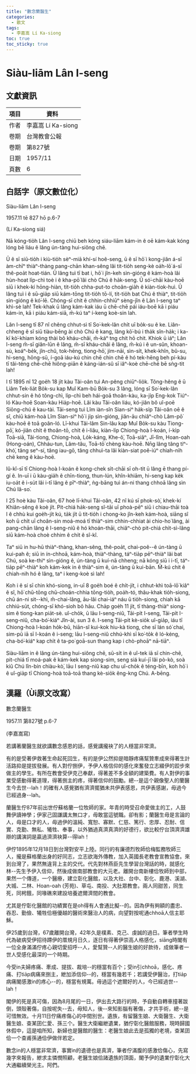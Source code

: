 ```yaml
---
title: "數念蘭醫生"
categories:
  - 散文
tags:
  - 李嘉嵩 Lí Ka-siong
toc: true
toc_sticky: true
---
```


# Siàu-liām Lân I-seng

## 文獻資訊

| 項目 | 資料 |
|---|---|
| 作者 | 李嘉嵩 Lí Ka-siong |
| 卷期 | 台灣教會公報 |
| 卷期 | 第827號 |
| 日期 | 1957/11 |
| 頁數 | 6 |

## 白話字（原文數位化）

Siàu-liām Lân I-seng

1957.11 tē 827 hō p.6-7

(Lí Ka-siong siá)

Nā kóng-tio̍h Lân I-seng chiū beh kóng siáu-liām kám-in ê oē kám-kak kóng lóng bē liáu ê lâng ún-tàng hui-siông chē.

Ū ê sī siū-tio̍h i kiù-tio̍h sèⁿ-miā khí-sí hoê-seng, ū ê sī hō͘ i kong-jiân á-sī àm-chīⁿ thiàⁿ-thàng pang-chān khan-sêng lâi tit-tio̍h seng-kè oa̍h-lō͘ á-sī thê-poa̍t hoat-tián. Ū lâng tuì tī bat i, hō͘ i jîn-keh sìn-gióng ê kám-hoà lâi hùn-hoat li̍p-chì toè i ê kha-pō͘ lâi chò Chú ê ha̍k-seng. Ū só͘-chāi kàu-hoē siū i khek-kí hōng-hiàn, tit-tio̍h chha-put-to choân-gia̍h ê kiàn-tiok-huì. Ū lâng tuì i ê sū-gia̍p siū kám-tōng tit-tio̍h tō-lí, tit-tio̍h bat Chú ê thiàⁿ, tit-tio̍h sìn-gióng ê kó͘-lē. Chóng-sī chit ê chhin-chhiūⁿ sèng-jîn ê Lân I-seng taⁿ khì-sè lah! Tek-khak ū lâng kám-kak iáu ū chē-chē pái iáu-boē kā i piáu kám-in, kā i piáu kám-siā, m̄-kú taⁿ í-keng koè-sin lah.

Lân I-seng tī 87 nî chêng chhut-sì tī So͘-kek-lân chi̍t uī bo̍k-su ê ke. Liân-chheng ê sî siū tiàu-bēng ài chò Chú ê kang, lâng kō͘-bú i tha̍k sîn-ha̍k; i ka-kī kò͘-khiam kóng thài bô kháu-châi, m̄-káⁿ tng chit hō chit. Khiok ū iáⁿ; Lân I-seng m̄-sī giân-lūn ê lâng, m̄-sī kháu-châi ê lâng, m̄-kú i ê un-sûn, khoan-sù, koáⁿ-be̍k, jîn-chû, tok-hēng, tiong-hō͘, jím-nāi, sìn-si̍t, khek-khîn, bû-su, hi-seng, hōng-sū, í-goā iáu-kú chin chē chin chē ê hó tek-hēng beh pí-kàu tī tâi-téng chē-chē hiông-piān ê káng-ián-sû sī iâⁿ-koè chē-chē bē sǹg-tit lah!

I tī 1895 nî 12 goe̍h 18 ji̍t kàu Tâi-oân tuì An-pêng chiūⁿ-lio̍k. Tông-hêng ê ū Liâm Tek-lia̍t Bo̍k-su kap Muî Kam-bū Bo̍k-su 3 lâng, lóng sī So͘-kek-lân chhut-sin ê hó tông-chì, li̍p-chì beh hái-goā thoân-kàu, ka-ji̍p Eng-kok Tiúⁿ-ló Kàu-hoē Soan-kàu Hia̍p-hoē. Lâi kàu Tâi-oân liáu, kó-jiân bô uî-poē Siōng-chú ê kau-tài. Tāi-seng tuì Lîm iàn-sîn Sian-siⁿ ha̍k-si̍p Tâi-oân oē ê sî, chiū kám-hoà Lîm Sian-siⁿ hō͘ i ji̍p sìn-gióng, jiân-āu chiâⁿ-chò Lâm-pō͘ kàu-hoē ê toā goân-ló. Lī-khui Tâi-lâm Sin-lâu kap Muî Bo̍k-su kàu Tiong-pō͘, kó-jiân chi̍t ê thoân-tō, chi̍t ê i-liâu, kiàn-li̍p Chiong-hoà I-koán, í-ki̍p Toā-siā, Tâi-tiong, Chiong-hoà, Lo̍k-káng, Khe-ô͘, Toā-siâⁿ, Jī-lîm, Hoan-oah (Hong-oán), Chháu-tun, Lâm-tâu, Toā-tō͘ chèng kàu-hoē. Nn̄g lâng tâng tiⁿ-khó͘, tâng seⁿ-sí, tâng iau-gō, tâng chhuì-ta lâi kiàn-siat poê-iúⁿ chiah-ni̍h chē keng ê kàu-hoē.

Iû-kî-sī tī Chiong-hoà I-koán ê kong-chek si̍t-chāi sī oh-tit ū lâng ē thang pí-gí ê. In-uī i ū kàu-gia̍h ê chīn-tiong, thun-lún, khîn-khiām, hi-seng kap ke̍k iu-oa̍t ê i-su̍t lâi i-tī lâng ê pīⁿ-thiàⁿ, ǹg-bāng tuì án-ni thang chhoā lâng sìn Chú Iâ-so͘.

I 25 hoè kàu Tâi-oân, 67 hoè lī-khui Tâi-oân, 42 nî kú sī phok-sò͘, khek-kí Khiân-sêng ê koè ji̍t. Pit-chiá ha̍k-seng sî-tāi uī phoà-pēⁿ siū i chiau-thāi toà I ê chhù kui goe̍h-ji̍t kú, ta̍k ji̍t ū tit-tio̍h i chong-ko jîn-keh kám-hoà, siāng sî koh ū chi̍t uī choân-sin moá-moá tī thiàⁿ-sim chhin-chhiat ài chio-ho͘ lâng, ài pang-chān lâng ê I-seng-niû ê hó khoán-thāi, chiâⁿ-chò pit-chiá chi̍t-sì-lâng siū kám-hoà choè chhim ê chi̍t ê sî-kî.

Taⁿ siū in hu-hū thiàⁿ-thàng, khan-sêng, thê-poa̍t, chai-poê--ê ún-tàng ū kui-pah ê; siū in ín-chhoā, kám-hoà, thiàⁿ-thàng, táⁿ-tia̍p pēⁿ-thiàⁿ lâi bat Chú, soà ke-thiⁿ sìn-gióng ê, ún-tàng ū kuí-nā chheng; nā kóng siū i i-tī, táⁿ-tia̍p pēⁿ-thiàⁿ koh kám-kek in ê thiàⁿ-sim ê, ún-tàng ū kui-bān. M̄-kú chit ê chiah-nih hó ê lâng, taⁿ i keng-koè sì lah!

Koh i ê sí sī chin khó-siong, in-uī 8 goe̍h boé ê chi̍t-ji̍t, i chhut-khì toā-lō͘ kiâⁿ ê sî, hō͘ chū-tōng chū-choán-chhia tōng-tio̍h, poa̍h-tó, thâu-khak tio̍h-siong, chū án-ni sit--khì, m̄-chai-lâng, āu-lâi chai-iáⁿ náu ū tio̍h-siong, chiah kā chhiú-su̍t, chóng-sī khó-sioh bô hāu. Cha̍p goe̍h 11 ji̍t, tī thàng-thiàⁿ siong-sim ê tiong-kan pia̍t-sè. uî-cho̍k, ū lāu I-seng-niû, Tāi-pi̍t I-seng, Tāi-pi̍t I-seng-niû, cha-bó͘-kiáⁿ Jîn-ài, sun 3 ê. I-seng Tāi-pi̍t kè-sio̍k uî-gia̍p, iáu tī Chiong-hoà I-koán ho̍k-bū, hiān-sî kui-kok hiu-kà tiong, che sī lán só͘ chai, sim-pū iā sī I-koán ê i-seng; lāu I-seng-niû chhú-khì sī ko͘-to̍k ê ló-kéng, cha-bó͘-kiáⁿ kap chi̍t ê ta-po͘ goā-sun thang kap i chò-phoāⁿ nā-tiāⁿ.

Siàu-liām in ê lâng ún-tàng hui-siông chē, sū-si̍t in ê uî-tek iā sī chin-chē, pit-chiá tī moá-pak ê kám-kek kap siong-sim, seng siá kuí-jī lâi pò-kò, soà kiû Chú lîn-bín chiàu-kò͘, lāu I seng-niû kap chu uî-cho̍k ê téng-bīn, koh hō͘ i ê uî-gia̍p tī Chiong-hoà toā-toā thang kè-sio̍k êng-kng Chú. A-bēng.

## 漢羅（Ùi原文改寫）

數念蘭醫生

1957.11 第827號 p.6-7

(李嘉嵩寫)

若講著蘭醫生就欲講數念感恩的話，感覺講攏袂了的人穩當非常濟。

有的是受著伊救著生命起死回生，有的是伊公然抑是暗靜疼痛幫贊牽成來得著生計活路抑是提拔發展。有人對佇捌伊，予伊人格信仰的感化來奮發立志綴伊的跤步來做主的學生。有所在教會受伊克己奉獻，得著差不多全額的建築費。有人對伊的事業受感動得著道理，得著捌主的疼，得著信仰的鼓勵。總--是這个親像聖人的蘭醫生今去世--lah！的確有人感覺猶有濟濟擺猶未共伊表感恩，共伊表感謝，毋過今已經過身--lah。

蘭醫生佇87年前出世佇蘇格蘭一位牧師的家。年青的時受召命愛做主的工，人鼓舞伊讀神學；伊家己固謙講太無口才，毋敢當這號職。卻有影；蘭醫生毋是言論的人，毋是口才的人，毋過伊的溫純、寬恕、寡默、仁慈、篤行、忠厚、忍耐、信實、克勤、無私、犧牲、奉事，以外猶過真濟真濟的好德行，欲比較佇台頂濟濟雄辯的講演詞是贏過濟濟袂算--得lah！

伊佇1895年12月18日到台灣對安平上陸。同行的有廉德烈牧師佮梅監務牧師三人，攏是蘇格蘭出身的好同志，立志欲海外傳教，加入英國長老教會宣教協會。來到台灣了，果然無違背上主的交代。代先對林燕臣先生學習台灣話的時，就感化林--先生予伊入信仰，然後成做南部教會的大元老。離開台南新樓佮牧師到中部，果然一个傳道，一个醫療，建立彰化醫館，以及大社、台中、彰化、鹿港、溪湖、大城、二林、Hoan-oah (芳苑)、草屯、南投、大肚眾教會。兩人同甜苦，同生死，同枵餓，同喙礁來建設培養遮爾濟間的教會。

尤其是佇彰化醫館的功績實在是oh得有人會通比擬--的。因為伊有夠額的盡忠、吞忍、勤儉、犧牲佮極優越的醫術來醫治人的病，向望對按呢通chhoā人信主耶穌。

伊25歲到台灣，67歲離開台灣，42年久是樸素、克己、虔誠的過日。筆者學生時代為破病受伊招待蹛伊的厝規月日久，逐日有得著伊崇高人格感化，siāng時閣有一位全身滿滿佇疼心親切愛招呼--人，愛幫贊--人的醫生娘的好款待，成做筆者一世人受感化最深的一个時期。

今受in夫婦疼痛、牽成、提拔、裁培--的穩當有百个；受in引chhoā，感化、疼痛、打tia̍p病痛來捌主，紲加添信仰--的，穩當有幾若千；若講受伊醫治，打tia̍p病痛閣感激in的疼心--的，穩當有規萬。毋過這个遮爾好的人，今已經過世--lah！

閣伊的死是真可傷，因為8月尾的一日，伊出去大路行的時，予自動自轉車撞著跋倒，頭殼著傷，自按呢失--去，毋知人，後--來知影腦有著傷，才共手術，總--是可惜無效。十月11日佇痛疼傷心的中間別世。遺族，有留醫生娘、大衛醫生、大衛醫生娘、查某囝仁愛、孫三个。醫生大衛繼紲遺業，猶佇彰化醫館服務，現時歸國休假中，這是咱所知，新婦也是醫館的醫生：老醫生娘此去是孤獨的老境，查某囝佮一个查甫孫通佮伊做伴若定。

數念in的人穩當非常濟，事實in的遺德也是真濟，筆者佇滿腹的感激佮傷心，先寫幾字來報告，紲求主憐憫照顧，老醫生娘佮諸遺族的頂面，閣予伊的遺業佇彰化大大通繼續榮光主。阿們。

